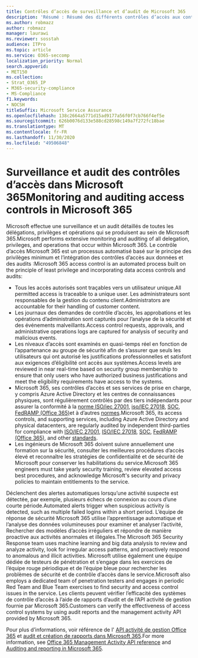 ```yaml
---
title: Contrôles d’accès de surveillance et d’audit de Microsoft 365
description: 'Résumé : Résumé des différents contrôles d’accès aux contrôles et audits disponibles dans Microsoft 365.'
ms.author: robmazz
author: robmazz
manager: laurawi
ms.reviewer: sosstah
audience: ITPro
ms.topic: article
ms.service: O365-seccomp
localization_priority: Normal
search.appverid:
- MET150
ms.collection:
- Strat_O365_IP
- M365-security-compliance
- MS-Compliance
f1.keywords:
- NOCSH
titleSuffix: Microsoft Service Assurance
ms.openlocfilehash: 138c2664a5771d15ad9177a56f0f7cb766f4ef5e
ms.sourcegitcommit: 626b0076d133e588cd28598c149a7f272fc18bae
ms.translationtype: MT
ms.contentlocale: fr-FR
ms.lasthandoff: 11/30/2020
ms.locfileid: "49506848"
---
```

# <a name="monitoring-and-auditing-access-controls-in-microsoft-365"></a><span data-ttu-id="46062-103">Surveillance et audit des contrôles d’accès dans Microsoft 365</span><span class="sxs-lookup"><span data-stu-id="46062-103">Monitoring and auditing access controls in Microsoft 365</span></span>

<span data-ttu-id="46062-104">Microsoft effectue une surveillance et un audit détaillés de toutes les délégations, privilèges et opérations qui se produisent au sein de Microsoft 365.</span><span class="sxs-lookup"><span data-stu-id="46062-104">Microsoft performs extensive monitoring and auditing of all delegation, privileges, and operations that occur within Microsoft 365.</span></span> <span data-ttu-id="46062-105">Le contrôle d’accès Microsoft 365 est un processus automatisé basé sur le principe des privilèges minimum et l’intégration des contrôles d’accès aux données et des audits :</span><span class="sxs-lookup"><span data-stu-id="46062-105">Microsoft 365 access control is an automated process built on the principle of least privilege and incorporating data access controls and audits:</span></span>

- <span data-ttu-id="46062-106">Tous les accès autorisés sont traçables vers un utilisateur unique.</span><span class="sxs-lookup"><span data-stu-id="46062-106">All permitted access is traceable to a unique user.</span></span> <span data-ttu-id="46062-107">Les administrateurs sont responsables de la gestion du contenu client.</span><span class="sxs-lookup"><span data-stu-id="46062-107">Administrators are accountable for their handling of customer content.</span></span>
- <span data-ttu-id="46062-108">Les journaux des demandes de contrôle d’accès, les approbations et les opérations d’administration sont capturés pour l’analyse de la sécurité et des événements malveillants.</span><span class="sxs-lookup"><span data-stu-id="46062-108">Access control requests, approvals, and administrative operations logs are captured for analysis of security and malicious events.</span></span>
- <span data-ttu-id="46062-109">Les niveaux d’accès sont examinés en quasi-temps réel en fonction de l’appartenance au groupe de sécurité afin de s’assurer que seuls les utilisateurs qui ont autorisé les justifications professionnelles et satisfont aux exigences d’éligibilité ont accès aux systèmes.</span><span class="sxs-lookup"><span data-stu-id="46062-109">Access levels are reviewed in near real-time based on security group membership to ensure that only users who have authorized business justifications and meet the eligibility requirements have access to the systems.</span></span>
- <span data-ttu-id="46062-110">Microsoft 365, ses contrôles d’accès et ses services de prise en charge, y compris Azure Active Directory et les centres de connaissances physiques, sont régulièrement contrôlés par des tiers indépendants pour assurer la conformité à la [norme ISO/iec 27001](https://www.microsoft.com/TrustCenter/Compliance/iso-iec-27001), [iso/IEC 27018](https://www.microsoft.com/TrustCenter/Compliance/iso-iec-27018), [SOC](https://www.microsoft.com/TrustCenter/Compliance/SOC), [FedRAMP (Office 365)](https://www.microsoft.com/TrustCenter/Compliance/FedRAMP)et à d’autres [normes](https://www.microsoft.com/TrustCenter/Compliance?service=Office#Icons).</span><span class="sxs-lookup"><span data-stu-id="46062-110">Microsoft 365, its access controls, and supporting services, including Azure Active Directory and physical datacenters, are regularly audited by independent third-parties for compliance with [ISO/IEC 27001](https://www.microsoft.com/TrustCenter/Compliance/iso-iec-27001), [ISO/IEC 27018](https://www.microsoft.com/TrustCenter/Compliance/iso-iec-27018), [SOC](https://www.microsoft.com/TrustCenter/Compliance/SOC), [FedRAMP (Office 365)](https://www.microsoft.com/TrustCenter/Compliance/FedRAMP), and other [standards](https://www.microsoft.com/TrustCenter/Compliance?service=Office#Icons).</span></span>
- <span data-ttu-id="46062-111">Les ingénieurs de Microsoft 365 doivent suivre annuellement une formation sur la sécurité, consulter les meilleures procédures d’accès élevé et reconnaître les stratégies de confidentialité et de sécurité de Microsoft pour conserver les habilitations du service.</span><span class="sxs-lookup"><span data-stu-id="46062-111">Microsoft 365 engineers must take yearly security training, review elevated access best procedures, and acknowledge Microsoft's security and privacy policies to maintain entitlements to the service.</span></span>

<span data-ttu-id="46062-112">Déclenchent des alertes automatiques lorsqu’une activité suspecte est détectée, par exemple, plusieurs échecs de connexion au cours d’une courte période.</span><span class="sxs-lookup"><span data-stu-id="46062-112">Automated alerts trigger when suspicious activity is detected, such as multiple failed logins within a short period.</span></span> <span data-ttu-id="46062-113">L’équipe de réponse de sécurité Microsoft 365 utilise l’apprentissage automatique et l’analyse des données volumineuses pour examiner et analyser l’activité, Rechercher des modèles d’accès irréguliers et répondre de manière proactive aux activités anormales et illégales.</span><span class="sxs-lookup"><span data-stu-id="46062-113">The Microsoft 365 Security Response team uses machine learning and big data analysis to review and analyze activity, look for irregular access patterns, and proactively respond to anomalous and illicit activities.</span></span> <span data-ttu-id="46062-114">Microsoft utilise également une équipe dédiée de testeurs de pénétration et s’engage dans les exercices de l’équipe rouge périodique et de l’équipe bleue pour rechercher les problèmes de sécurité et de contrôle d’accès dans le service.</span><span class="sxs-lookup"><span data-stu-id="46062-114">Microsoft also employs a dedicated team of penetration testers and engages in periodic Red Team and Blue Team exercises to find security and access control issues in the service.</span></span> <span data-ttu-id="46062-115">Les clients peuvent vérifier l’efficacité des systèmes de contrôle d’accès à l’aide de rapports d’audit et de l’API activité de gestion fournie par Microsoft 365.</span><span class="sxs-lookup"><span data-stu-id="46062-115">Customers can verify the effectiveness of access control systems by using audit reports and the management activity API provided by Microsoft 365.</span></span>

<span data-ttu-id="46062-116">Pour plus d’informations, voir référence de l' [API activité de gestion Office 365](https://docs.microsoft.com/office/office-365-management-api/office-365-management-activity-api-reference) et [audit et création de rapports dans Microsoft 365](assurance-auditing-and-reporting-overview.md).</span><span class="sxs-lookup"><span data-stu-id="46062-116">For more information, see [Office 365 Management Activity API reference](https://docs.microsoft.com/office/office-365-management-api/office-365-management-activity-api-reference) and [Auditing and reporting in Microsoft 365](assurance-auditing-and-reporting-overview.md).</span></span>
